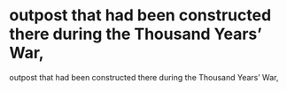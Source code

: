 # outpost that had been constructed there during the Thousand Years’ War,

outpost that had been constructed there during the Thousand Years’ War,